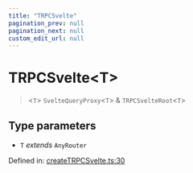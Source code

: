```yaml
---
title: "TRPCSvelte"
pagination_prev: null
pagination_next: null
custom_edit_url: null
---
```


# TRPCSvelte<T\>

> <`T`\> `SvelteQueryProxy`<`T`\> & `TRPCSvelteRoot`<`T`\>

## Type parameters

- `T` *extends* `AnyRouter`

Defined in:  [createTRPCSvelte.ts:30](https://github.com/bevm0/trpc-svelte-toolbox/blob/916a475/packages/trpc-svelte-query/src/createTRPCSvelte.ts#L30)
